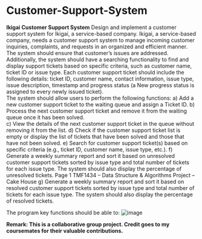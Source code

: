 # Customer-Support-System


**Ikigai Customer Support System** 
Design and implement a customer support system for Ikigai, a service-based company. Ikigai, a 
service-based company, needs a customer support system to manage incoming customer 
inquiries, complaints, and requests in an organized and efficient manner. The system should 
ensure that customer’s issues are addressed. Additionally, the system should have a searching 
functionality to find and display support tickets based on specific criteria, such as customer name, 
ticket ID or issue type.  Each customer support ticket should include the following details: 
ticket ID, customer name, contact information, issue type, issue description, timestamp 
and progress status (a New progress status is assigned to every newly issued ticket).   
The system should allow users to perform the following functions: 
a) Add a new customer support ticket to the waiting queue and assign a Ticket ID. 
b) Process the next customer support ticket and remove it from the waiting queue once 
it has been solved.  
c) View the details of the next customer support ticket in the queue without removing it 
from the list. 
d) Check if the customer support ticket list is empty or display the list of tickets that have 
been solved and those that have not been solved. 
e) Search for customer support ticket(s) based on specific criteria (e.g., ticket ID, 
customer name, issue type, etc.). 
f) Generate a weekly summary report and sort it based on unresolved customer 
support tickets sorted by issue type and total number of tickets for each issue type. 
The system should also display the percentage of unresolved tickets. 
Page 1 
TMF1434 – Data Structure & Algorithms 
Project – Cake House 
g) Generate a weekly summary report and sort it based on resolved customer support 
tickets sorted by issue type and total number of tickets for each issue type. The system 
should also display the percentage of resolved tickets.

The program key functions should be able to:
![image](https://github.com/user-attachments/assets/29c04b50-b838-433a-838e-9e39708a4d30)

**Remark:
This is a collaborative group project. Credit goes to my coursemates for their valuable contributions.**

